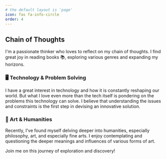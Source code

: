```yaml
---
# the default layout is 'page'
icon: fas fa-info-circle
order: 4
---
```


## Chain of Thoughts

I'm a passionate thinker who loves to reflect on my chain of thoughts. I find great joy in reading books 📚, exploring various genres and expanding my horizons.

### 🖥️ Technology & Problem Solving

I have a great interest in technology and how it is constantly reshaping our world. But what I love even more than the tech itself is pondering on the problems this technology can solve. I believe that understanding the issues and constraints is the first step in devising an innovative solution.

### 🎨 Art & Humanities

Recently, I've found myself delving deeper into humanities, especially philosophy, art, and especially fine arts. I enjoy contemplating and questioning the deeper meanings and influences of various forms of art.

Join me on this journey of exploration and discovery!
